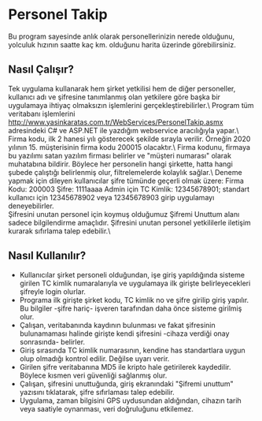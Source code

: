 # Personel Takip
Bu program sayesinde anlık olarak personellerinizin nerede olduğunu, yolculuk hızının saatte kaç km. olduğunu harita üzerinde görebilirsiniz.

## Nasıl Çalışır?
Tek uygulama kullanarak hem şirket yetkilisi hem de diğer personeller, kullanıcı adı ve şifresine tanımlanmış olan yetkilere göre başka bir uygulamaya ihtiyaç olmaksızın işlemlerini gerçekleştirebilirler.\ 
Program tüm veritabanı işlemlerini http://www.yasinkaratas.com.tr/WebServices/PersonelTakip.asmx adresindeki C# ve ASP.NET ile yazdığım webservice aracılığıyla yapar.\ 
Firma kodu, ilk 2 hanesi yılı gösterecek şekilde sırayla verilir. Örneğin 2020 yılının 15. müşterisinin firma kodu 200015 olacaktır.\ 
Firma kodunu, firmaya bu yazılımı satan yazılım firması belirler ve "müşteri numarası" olarak muhatabına bildirir. Böylece her personelin hangi şirkette, hatta hangi şubede çalıştığı belirlenmiş olur, filtrelemelerde kolaylık sağlar.\ 
Deneme yapmak için dileyen kullanıcılar şifre tümünde geçerli olmak üzere: Firma Kodu: 200003 Şifre: 1111aaaa Admin için TC Kimlik: 12345678901; standart kullanıcı için 12345678902 veya 12345678903 girip uygulamayı deneyebilirler.\
Şifresini unutan personel için koymuş olduğumuz Şifremi Unuttum alanı sadece bilgilendirme amaçlıdır. Şifresini unutan personel yetkililerle iletişim kurarak sıfırlama talep edebilir.\

## Nasıl Kullanılır?
- Kullanıcılar şirket personeli olduğundan, işe giriş yapıldığında sisteme girilen TC kimlik numaralarıyla ve uygulamaya ilk girişte belirleyecekleri şifreyle login olurlar.
- Programa ilk girişte şirket kodu, TC kimlik no ve şifre girilip giriş yapılır. Bu bilgiler -şifre hariç- işveren tarafından daha önce sisteme girilmiş olur.
- Çalışan, veritabanında kaydının bulunması ve fakat şifresinin bulunamaması halinde girişte kendi şifresini -cihaza verdiği onay sonrasında- belirler.
- Giriş sırasında TC kimlik numarasının, kendine has standartlara uygun olup olmadığı kontrol edilir. Değilse uyarı verir.
- Girilen şifre veritabanına MD5 ile kripto hale getirilerek kaydedilir. Böylece kısmen veri güvenliği sağlanmış olur.
- Çalışan, şifresini unuttuğunda, giriş ekranındaki "Şifremi unuttum" yazısını tıklatarak, şifre sıfırlaması talep edebilir.
- Uygulama, zaman bilgisini GPS uydusundan aldığından, cihazın tarih veya saatiyle oynanması, veri doğruluğunu etkilemez.
